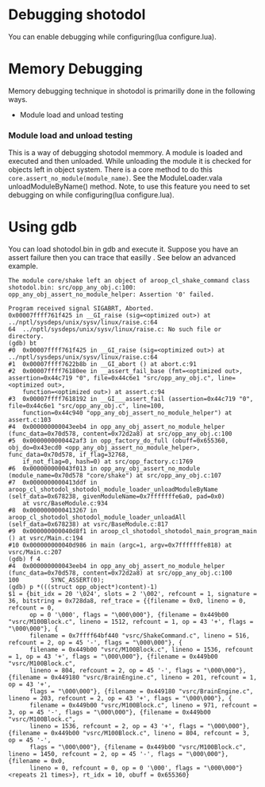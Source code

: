 
Debugging shotodol
===================

You can enable debugging while configuring(lua configure.lua). 

Memory Debugging
=================

Memory debugging technique in shotodol is primarilly done in the following ways.

- Module load and unload testing

### Module load and unload testing

This is a way of debugging shotodol memmory. A module is loaded and executed and then unloaded. While unloading the module it is checked for objects left in object system. There is a core method to do this `core.assert_no_module(module_name)`. See the ModuleLoader.vala unloadModuleByName() method. Note, to use this feature you need to set debugging on while configuring(lua configure.lua).

Using gdb
==========

You can load shotodol.bin in gdb and execute it. Suppose you have an assert failure then you can trace that easilly . See below an advanced example.

```
The module core/shake left an object of aroop_cl_shake_command class
shotodol.bin: src/opp_any_obj.c:100: opp_any_obj_assert_no_module_helper: Assertion '0' failed.

Program received signal SIGABRT, Aborted.
0x00007ffff761f425 in __GI_raise (sig=<optimized out>) at ../nptl/sysdeps/unix/sysv/linux/raise.c:64
64	../nptl/sysdeps/unix/sysv/linux/raise.c: No such file or directory.
(gdb) bt
#0  0x00007ffff761f425 in __GI_raise (sig=<optimized out>) at ../nptl/sysdeps/unix/sysv/linux/raise.c:64
#1  0x00007ffff7622b8b in __GI_abort () at abort.c:91
#2  0x00007ffff76180ee in __assert_fail_base (fmt=<optimized out>, assertion=0x44c719 "0", file=0x44c6e1 "src/opp_any_obj.c", line=<optimized out>, 
    function=<optimized out>) at assert.c:94
#3  0x00007ffff7618192 in __GI___assert_fail (assertion=0x44c719 "0", file=0x44c6e1 "src/opp_any_obj.c", line=100, 
    function=0x44c940 "opp_any_obj_assert_no_module_helper") at assert.c:103
#4  0x000000000043eeb4 in opp_any_obj_assert_no_module_helper (func_data=0x70d578, content=0x72d2a8) at src/opp_any_obj.c:100
#5  0x0000000000442af3 in opp_factory_do_full (obuff=0x655360, obj_do=0x43ecd0 <opp_any_obj_assert_no_module_helper>, func_data=0x70d578, if_flag=32768, 
    if_not_flag=0, hash=0) at src/opp_factory.c:1769
#6  0x000000000043f013 in opp_any_obj_assert_no_module (module_name=0x70d578 "core/shake") at src/opp_any_obj.c:107
#7  0x0000000000413ddf in aroop_cl_shotodol_shotodol_module_loader_unloadModuleByName (self_data=0x678238, givenModuleName=0x7fffffffe6a0, pad=0x0)
    at vsrc/BaseModule.c:934
#8  0x0000000000413267 in aroop_cl_shotodol_shotodol_module_loader_unloadAll (self_data=0x678238) at vsrc/BaseModule.c:817
#9  0x000000000040d8f1 in aroop_cl_shotodol_shotodol_main_program_main () at vsrc/Main.c:194
#10 0x000000000040d986 in main (argc=1, argv=0x7fffffffe818) at vsrc/Main.c:207
(gdb) f 4
#4  0x000000000043eeb4 in opp_any_obj_assert_no_module_helper (func_data=0x70d578, content=0x72d2a8) at src/opp_any_obj.c:100
100			SYNC_ASSERT(0);
(gdb) p *(((struct opp_object*)content)-1)
$1 = {bit_idx = 20 '\024', slots = 2 '\002', refcount = 1, signature = 36, bitstring = 0x728da8, ref_trace = {{filename = 0x0, lineno = 0, refcount = 0, 
      op = 0 '\000', flags = "\000\000"}, {filename = 0x449b00 "vsrc/M100Block.c", lineno = 1512, refcount = 1, op = 43 '+', flags = "\000\000"}, {
      filename = 0x7ffff64bf440 "vsrc/ShakeCommand.c", lineno = 516, refcount = 2, op = 45 '-', flags = "\000\000"}, {
      filename = 0x449b00 "vsrc/M100Block.c", lineno = 1536, refcount = 1, op = 43 '+', flags = "\000\000"}, {filename = 0x449b00 "vsrc/M100Block.c", 
      lineno = 804, refcount = 2, op = 45 '-', flags = "\000\000"}, {filename = 0x449180 "vsrc/BrainEngine.c", lineno = 201, refcount = 1, op = 43 '+', 
      flags = "\000\000"}, {filename = 0x449180 "vsrc/BrainEngine.c", lineno = 203, refcount = 2, op = 43 '+', flags = "\000\000"}, {
      filename = 0x449b00 "vsrc/M100Block.c", lineno = 971, refcount = 3, op = 45 '-', flags = "\000\000"}, {filename = 0x449b00 "vsrc/M100Block.c", 
      lineno = 1536, refcount = 2, op = 43 '+', flags = "\000\000"}, {filename = 0x449b00 "vsrc/M100Block.c", lineno = 804, refcount = 3, op = 45 '-', 
      flags = "\000\000"}, {filename = 0x449b00 "vsrc/M100Block.c", lineno = 1450, refcount = 2, op = 45 '-', flags = "\000\000"}, {filename = 0x0, 
      lineno = 0, refcount = 0, op = 0 '\000', flags = "\000\000"} <repeats 21 times>}, rt_idx = 10, obuff = 0x655360}
```

